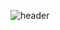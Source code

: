 ![header](https://capsule-render.vercel.app/api?type=waving&color=auto&height=300&section=header&text=Yeonji%20Github!render&fontSize=90)
